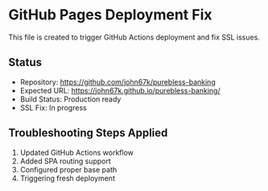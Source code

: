 # GitHub Pages Deployment Fix

This file is created to trigger GitHub Actions deployment and fix SSL issues.

## Status

- Repository: <https://github.com/john67k/purebless-banking>
- Expected URL: <https://john67k.github.io/purebless-banking/>
- Build Status: Production ready
- SSL Fix: In progress

## Troubleshooting Steps Applied

1. Updated GitHub Actions workflow
2. Added SPA routing support
3. Configured proper base path
4. Triggering fresh deployment
